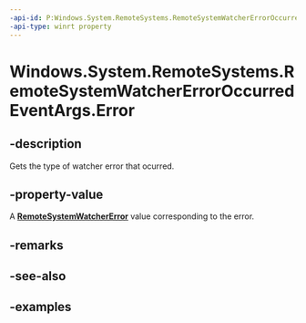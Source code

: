 ```yaml
---
-api-id: P:Windows.System.RemoteSystems.RemoteSystemWatcherErrorOccurredEventArgs.Error
-api-type: winrt property
---
```


<!-- Property syntax.
public RemoteSystemWatcherError Error { get; }
-->

# Windows.System.RemoteSystems.RemoteSystemWatcherErrorOccurredEventArgs.Error

## -description
Gets the type of watcher error that ocurred.

## -property-value
A **[RemoteSystemWatcherError](remotesystemwatchererror.md)** value corresponding to the error.

## -remarks

## -see-also

## -examples

